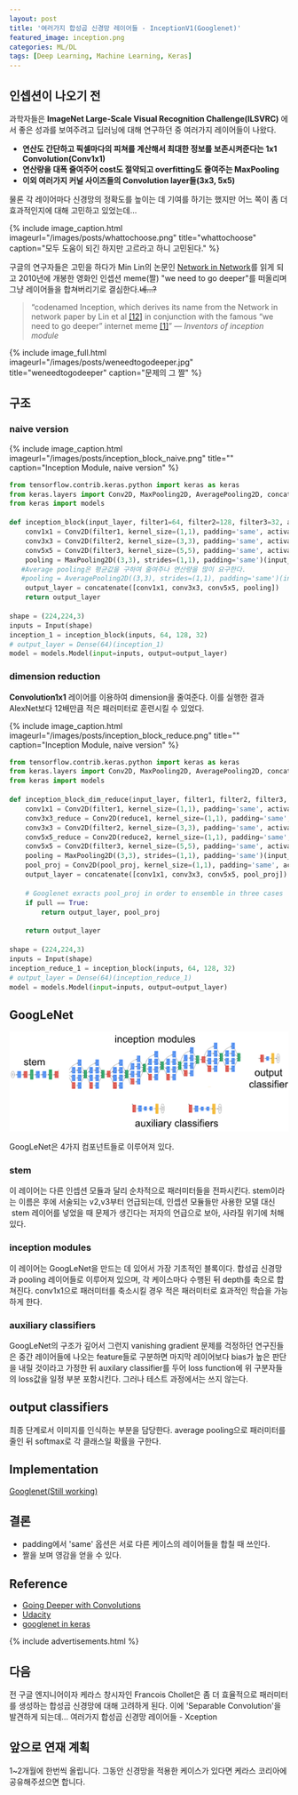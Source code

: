 ```yaml
---
layout: post
title: '여러가지 합성곱 신경망 레이어들 - InceptionV1(Googlenet)'
featured_image: inception.png
categories: ML/DL
tags: [Deep Learning, Machine Learning, Keras]
---
```



## 인셉션이 나오기 전
과학자들은 **ImageNet Large-Scale Visual Recognition Challenge(ILSVRC)** 에서 좋은 성과를 보여주려고 딥러닝에 대해 연구하던 중 여러가지 레이어들이 나왔다.

- **연산도 간단하고 픽셀마다의 피쳐를 계산해서 최대한 정보를 보존시켜준다는 1x1 Convolution(Conv1x1)**
- **연산량을 대폭 줄여주어 cost도 절약되고 overfitting도 줄여주는 MaxPooling**
- **이외 여러가지 커널 사이즈들의 Convolution layer들(3x3, 5x5)**


물론 각 레이어마다 신경망의 정확도를 높이는 데 기여를 하기는 했지만 어느 쪽이 좀 더 효과적인지에 대해 고민하고 있었는데...
<!--more-->

{% include image_caption.html imageurl="/images/posts/whattochoose.png" title="whattochoose" caption="모두 도움이 되긴 하지만 고르라고 하니 고민된다." %}

구글의 연구자들은 고민을 하다가 Min Lin의 논문인 [Network in Network](https://arxiv.org/abs/1312.4400)를 읽게 되고 2010년에 개봉한 영화인 인셉션 meme(짤) "we need to go deeper"를 떠올리며 그냥 레이어들을 합쳐버리기로 결심한다.<strike>네...?</strike>

>“codenamed Inception, which derives its name from the Network in network paper by Lin et al [[12]](https://scholar.google.com/citations?user=BGONmkIAAAAJ&hl=en)
in conjunction with the famous “we need to go deeper” internet meme [[1]](http://knowyourmeme.com/memes/we-need-to-go-deeper)” <cite>― Inventors of inception module</cite>

{% include image_full.html imageurl="/images/posts/weneedtogodeeper.jpg" title="weneedtogodeeper" caption="문제의 그 짤" %}

## 구조

### naive version

{% include image_caption.html imageurl="/images/posts/inception_block_naive.png" title="" caption="Inception Module, naive version" %}

```python
from tensorflow.contrib.keras.python import keras as keras
from keras.layers import Conv2D, MaxPooling2D, AveragePooling2D, concatenate, Input
from keras import models

def inception_block(input_layer, filter1=64, filter2=128, filter3=32, activation='relu'):
    conv1x1 = Conv2D(filter1, kernel_size=(1,1), padding='same', activation=activation)(input_layer)
    conv3x3 = Conv2D(filter2, kernel_size=(3,3), padding='same', activation=activation)(input_layer)
    conv5x5 = Conv2D(filter3, kernel_size=(5,5), padding='same', activation=activation)(input_layer)
    pooling = MaxPooling2D((3,3), strides=(1,1), padding='same')(input_layer)
   #Average pooling은 평균값을 구하여 줄여주나 연산량을 많이 요구한다.
   #pooling = AveragePooling2D((3,3), strides=(1,1), padding='same')(input_layer)
    output_layer = concatenate([conv1x1, conv3x3, conv5x5, pooling])
    return output_layer

shape = (224,224,3)
inputs = Input(shape)
inception_1 = inception_block(inputs, 64, 128, 32)
# output_layer = Dense(64)(inception_1) 
model = models.Model(input=inputs, output=output_layer)
```

### dimension reduction

**Convolution1x1** 레이어를 이용하여 dimension을 줄여준다. 이를 실행한 결과 AlexNet보다 12배만큼 적은 패러미터로 훈련시킬 수 있었다.

{% include image_caption.html imageurl="/images/posts/inception_block_reduce.png" title="" caption="Inception Module, naive version" %}

```python
from tensorflow.contrib.keras.python import keras as keras
from keras.layers import Conv2D, MaxPooling2D, AveragePooling2D, concatenate
from keras import models

def inception_block_dim_reduce(input_layer, filter1, filter2, filter3, reduce1, reduce2, pool_proj, activation='relu', pull=False):
    conv1x1 = Conv2D(filter1, kernel_size=(1,1), padding='same', activation=activation)(input_layer)
    conv3x3_reduce = Conv2D(reduce1, kernel_size=(1,1), padding='same', activation=activation)(input_layer)
    conv3x3 = Conv2D(filter2, kernel_size=(3,3), padding='same', activation=activation)(conv3x3_reduce)
    conv5x5_reduce = Conv2D(reduce2, kernel_size=(1,1), padding='same', activation=activation)(input_layer)
    conv5x5 = Conv2D(filter3, kernel_size=(5,5), padding='same', activation=activation)(conv5x5_reduce)
    pooling = MaxPooling2D((3,3), strides=(1,1), padding='same')(input_layer)
    pool_proj = Conv2D(pool_proj, kernel_size=(1,1), padding='same', activation=activation)(pooling)
    output_layer = concatenate([conv1x1, conv3x3, conv5x5, pool_proj])
    
    # Googlenet exracts pool_proj in order to ensemble in three cases
    if pull == True:
        return output_layer, pool_proj
    
    return output_layer
    
shape = (224,224,3)
inputs = Input(shape)
inception_reduce_1 = inception_block(inputs, 64, 128, 32)
# output_layer = Dense(64)(inception_reduce_1) 
model = models.Model(input=inputs, output=output_layer)
```
## GoogLeNet

![Googlenet_components](/images/posts/googlenet_components.png)

GoogLeNet은 4가지 컴포넌트들로 이루어져 있다.

### stem

이 레이어는 다른 인셉션 모듈과 달리 순차적으로 패러미터들을 전파시킨다. stem이라는 이름은 후에 서술되는 v2,v3부터 언급되는데, 인셉션 모듈들만 사용한 모델 대신  stem 레이어를 넣었을 때 문제가 생긴다는 저자의 언급으로 보아, 사라질 위기에 처해있다.

### inception modules

이 레이어는 GoogLeNet을 만드는 데 있어서 가장 기초적인 블록이다. 합성곱 신경망과 pooling 레이어들로 이루어져 있으며, 각 케이스마다 수행된 뒤 depth를 축으로 합쳐진다. conv1x1으로 패러미터를 축소시킬 경우 적은 패러미터로 효과적인 학습을 가능하게 한다.

### auxiliary classifiers

GoogLeNet의 구조가 깊어서 그런지 vanishing gradient 문제를 걱정하던 연구진들은 중간 레이어들에 나오는 feature들로 구분하면 마지막 레이어보다 bias가 높은 판단을 내릴 것이라고 가정한 뒤 auxilary classifier를 두어 loss function에 위 구분자들의 loss값을 일정 부분 포함시킨다. 그러나 테스트 과정에서는 쓰지 않는다.

## output classifiers
최종 단계로서 이미지를 인식하는 부분을 담당한다. average pooling으로 패러미터를 줄인 뒤 softmax로 각 클래스일 확률을 구한다.

## Implementation

[Googlenet(Still working)](https://github.com/hskang9/Googlenet)


## 결론
- padding에서 'same' 옵션은 서로 다른 케이스의 레이어들을 합칠 때 쓰인다.
- 짤을 보며 영감을 얻을 수 있다.


## Reference
- [Going Deeper with Convolutions](https://arxiv.org/abs/1409.4842)
- [Udacity](www.udacity.com)
- [googlenet in keras](http://joelouismarino.github.io/blog_posts/blog_googlenet_keras.html)

{% include advertisements.html %}

## 다음 
전 구글 엔지니어이자 케라스 창시자인 Francois Chollet은 좀 더 효율적으로 패러미터를 생성하는 합성곱 신경망에 대해 고려하게 된다.
이에 'Separable Convolution'을 발견하게 되는데...
여러가지 합성곱 신경망 레이어들 - Xception

## 앞으로 연재 계획
1~2개월에 한번씩 올립니다. 그동안 신경망을 적용한 케이스가 있다면 케라스 코리아에 공유해주셨으면 합니다.
